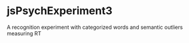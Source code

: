 # jsPsychExperiment3
 A recognition experiment with categorized words and semantic outliers measuring RT
